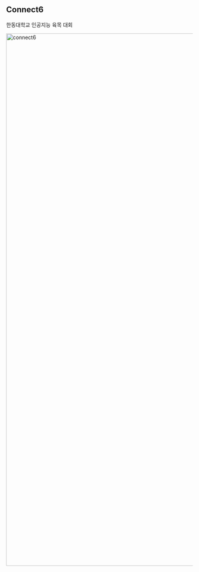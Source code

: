 ## Connect6

한동대학교 인공지능 육목 대회

<img width="1440" alt="connect6" src="https://user-images.githubusercontent.com/48133047/115993945-f5978400-a60f-11eb-9aff-cf90a1dfb250.png">
